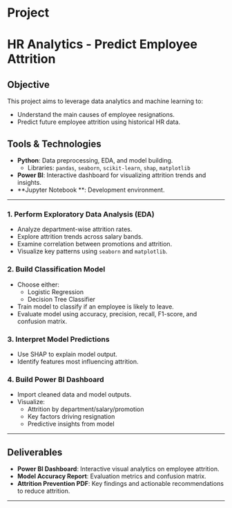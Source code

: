 # Project
# HR Analytics - Predict Employee Attrition

##  Objective
This project aims to leverage data analytics and machine learning to:
- Understand the main causes of employee resignations.
- Predict future employee attrition using historical HR data.

##  Tools & Technologies
- **Python**: Data preprocessing, EDA, and model building.
  - Libraries: `pandas`, `seaborn`, `scikit-learn`, `shap`, `matplotlib`
- **Power BI**: Interactive dashboard for visualizing attrition trends and insights.
- **Jupyter Notebook **: Development environment.

---

### 1. Perform Exploratory Data Analysis (EDA)
- Analyze department-wise attrition rates.
- Explore attrition trends across salary bands.
- Examine correlation between promotions and attrition.
- Visualize key patterns using `seaborn` and `matplotlib`.

### 2. Build Classification Model
- Choose either:
  - Logistic Regression
  - Decision Tree Classifier
- Train model to classify if an employee is likely to leave.
- Evaluate model using accuracy, precision, recall, F1-score, and confusion matrix.

### 3. Interpret Model Predictions
- Use SHAP to explain model output.
- Identify features most influencing attrition.

### 4. Build Power BI Dashboard
- Import cleaned data and model outputs.
- Visualize:
  - Attrition by department/salary/promotion
  - Key factors driving resignation
  - Predictive insights from model

---

##  Deliverables
-  **Power BI Dashboard**: Interactive visual analytics on employee attrition.
-  **Model Accuracy Report**: Evaluation metrics and confusion matrix.
-  **Attrition Prevention PDF**: Key findings and actionable recommendations to reduce attrition.

---

